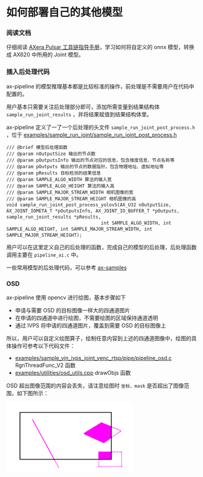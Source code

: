 # 如何部署自己的其他模型

### 阅读文档

仔细阅读 [AXera Pulsar 工具链指导手册](https://pulsar-docs.readthedocs.io/zh_CN/latest/index.html)，学习如何将自定义的 onnx 模型，转换成 AX620 中所用的 Joint 模型。

### 插入后处理代码
  
ax-pipeline 的模型推理基本都是比较标准的操作，前处理是不需要用户在代码中配置的。

用户基本只需要关注后处理部分即可，添加所需变量到结果结构体 ```sample_run_joint_results``` ，并将结果赋值到结果结构体里。

ax-pipeline 定义了一了一个后处理的头文件 ```sample_run_joint_post_process.h``` ，位于 [examples/sample_run_joint/sample_run_joint_post_process.h](../examples/sample_run_joint/sample_run_joint_post_process.h)

```
/// @brief 模型后处理函数
/// @param nOutputSize 输出的节点数
/// @param pOutputsInfo 输出的节点对应的信息，包含维度信息、节点名称等
/// @param pOutputs 输出的节点的数据指针，包含物理地址、虚拟地址等
/// @param pResults 目标检测的结果信息
/// @param SAMPLE_ALGO_WIDTH 算法的输入宽
/// @param SAMPLE_ALGO_HEIGHT 算法的输入高
/// @param SAMPLE_MAJOR_STREAM_WIDTH 相机图像的宽
/// @param SAMPLE_MAJOR_STREAM_HEIGHT 相机图像的高
void sample_run_joint_post_process_yolov5(AX_U32 nOutputSize, AX_JOINT_IOMETA_T *pOutputsInfo, AX_JOINT_IO_BUFFER_T *pOutputs, sample_run_joint_results *pResults,
                                   int SAMPLE_ALGO_WIDTH, int SAMPLE_ALGO_HEIGHT, int SAMPLE_MAJOR_STREAM_WIDTH, int SAMPLE_MAJOR_STREAM_HEIGHT);
```

用户可以在这里定义自己的后处理的函数，完成自己的模型的后处理，后处理函数调用主要在 ```pipeline_ai.c``` 中。

一些常用模型的后处理代码，可以参考 [ax-samples](https://github.com/AXERA-TECH/ax-samples)

### OSD 
ax-pipeline 使用 opencv 进行绘图，基本步骤如下
- 申请与需要 OSD 的目标图像一样大的四通道图片
- 在申请的四通道中进行绘图，不需要绘图的区域保持通道透明
- 通过 IVPS 将申请的四通道图片，覆盖到需要 OSD 的目标图像上
  
所以，用户可以自定义绘图算子，绘制任意内容到上述的四通道图像中，绘图的具体操作可参考以下代码文件：
- [examples/sample_vin_ivps_joint_venc_rtsp/pipe/pipeline_osd.c](../examples/sample_vin_ivps_joint_venc_rtsp/pipe/pipeline_osd.c) RgnThreadFunc_V2 函数
- [examples/utilities/osd_utils.cpp](../examples/utilities/osd_utils.cpp) drawObjs 函数

OSD 超出图像范围的内容会丢失，请注意绘图时 ```坐标、mask``` 是否超出了图像范围，如下图所示：

![](docs/../OSD.png)